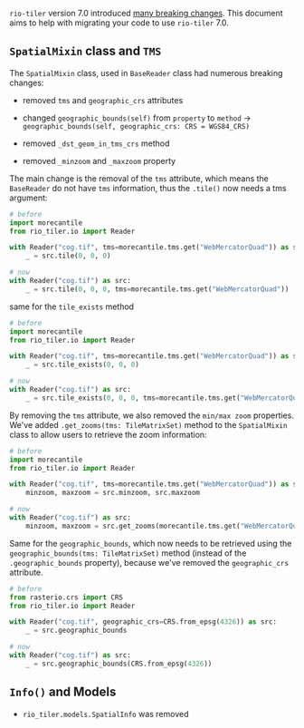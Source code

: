 
`rio-tiler` version 7.0 introduced [many breaking changes](../release-notes.md). This
document aims to help with migrating your code to use `rio-tiler` 7.0.

## `SpatialMixin` class and `TMS`

The `SpatialMixin` class, used in `BaseReader` class had numerous breaking changes:

- removed `tms` and `geographic_crs` attributes

- changed `geographic_bounds(self)` from `property` to `method` -> `geographic_bounds(self, geographic_crs: CRS = WGS84_CRS)`

- removed `_dst_geom_in_tms_crs` method

- removed `_minzoom` and `_maxzoom` property

The main change is the removal of the `tms` attribute, which means the `BaseReader` do not have `tms` information, thus the `.tile()` now needs a tms argument:

```python
# before
import morecantile
from rio_tiler.io import Reader

with Reader("cog.tif", tms=morecantile.tms.get("WebMercatorQuad")) as src:
    _ = src.tile(0, 0, 0)

# now
with Reader("cog.tif") as src:
    _ = src.tile(0, 0, 0, tms=morecantile.tms.get("WebMercatorQuad"))
```

same for the `tile_exists` method

```python
# before
import morecantile
from rio_tiler.io import Reader

with Reader("cog.tif", tms=morecantile.tms.get("WebMercatorQuad")) as src:
    _ = src.tile_exists(0, 0, 0)

# now
with Reader("cog.tif") as src:
    _ = src.tile_exists(0, 0, 0, tms=morecantile.tms.get("WebMercatorQuad"))
```

By removing the `tms` attribute, we also removed the `min/max zoom` properties. We've added `.get_zooms(tms: TileMatrixSet)` method to the `SpatialMixin` class to allow users to retrieve the zoom information:

```python
# before
import morecantile
from rio_tiler.io import Reader

with Reader("cog.tif", tms=morecantile.tms.get("WebMercatorQuad")) as src:
    minzoom, maxzoom = src.minzoom, src.maxzoom

# now
with Reader("cog.tif") as src:
    minzoom, maxzoom = src.get_zooms(morecantile.tms.get("WebMercatorQuad"))
```

Same for the `geographic_bounds`, which now needs to be retrieved using the `geographic_bounds(tms: TileMatrixSet)` method (instead of the `.geographic_bounds` property), because we've removed the `geographic_crs` attribute.

```python
# before
from rasterio.crs import CRS
from rio_tiler.io import Reader

with Reader("cog.tif", geographic_crs=CRS.from_epsg(4326)) as src:
    _ = src.geographic_bounds

# now
with Reader("cog.tif") as src:
    _ = src.geographic_bounds(CRS.from_epsg(4326))
```


## `Info()` and Models

- `rio_tiler.models.SpatialInfo` was removed
